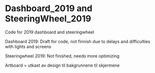 # Dashboard_2019 and SteeringWheel_2019

Code for 2019 dashboard and steeringwheel

Dashboard 2019: Draft for code, not finnish due to delays and difficulties with lights and screens

Steeringwheel 2019: Not finished, needs more optimizing

Artboard = utkast av design til bakgrunnene til skjermene
